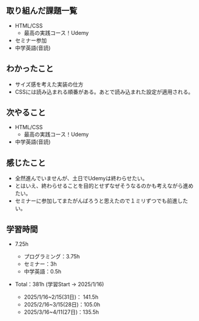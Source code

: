 ## 取り組んだ課題一覧
- HTML/CSS
  - 最高の実践コース！Udemy
- セミナー参加
- 中学英語(音読)
## わかったこと
- サイズ感を考えた実装の仕方
- CSSには読み込まれる順番がある。あとで読み込まれた設定が適用される。
## 次やること
- HTML/CSS
  - 最高の実践コース！Udemy
- 中学英語(音読)
## 感じたこと
- 全然進んでいませんが、土日でUdemyは終わらせたい。
- とはいえ、終わらせることを目的とせずなぜそうなるのかも考えながら進めたい。
- セミナーに参加してまたがんばろうと思えたので１ミリずつでも前進したい。
## 学習時間
- 7.25h
  - プログラミング：3.75h
  - セミナー：3h
  - 中学英語：0.5h

- Total：381h (学習Start → 2025/1/16)
  - 2025/1/16~2/15(31日)： 141.5h
  - 2025/2/16~3/15(28日)：105.0h
  - 2025/3/16~4/11(27日)：135.5h
